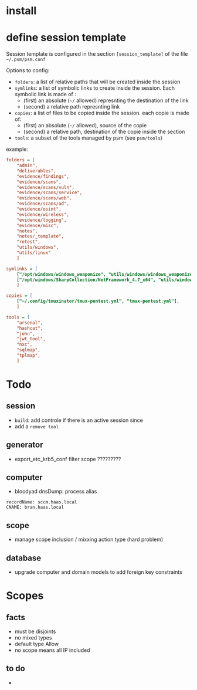 
# install

# define session template 
Session template is configured in the section `[session_template]` of the file `~/.psm/psm.conf`

Options to config:
* `folders`: a list of relative paths that will be created inside the session
* `symlinks`: a list of symbolic links to create inside the session. Each symbolic link is made of :
    * (first) an absolute (`~/` allowed) represnting the destination of the link
    * (second) a relative path represnting link
* `copies`: a list of files to be copied inside the session. each copie is made of:
    * (first) an absolute (`~/` allowed), source of the copie
    * (second) a relative path, destination of the copie inside the section 
* `tools`: a subset of the tools managed by psm (see `psm/tools`)

example:
```ini
folders = [
    "admin", 
    "deliverables", 
    "evidence/findings", 
    "evidence/scans", 
    "evidence/scans/vuln", 
    "evidence/scans/service", 
    "evidence/scans/web", 
    "evidence/scans/ad", 
    "evidence/osint", 
    "evidence/wireless", 
    "evidence/logging", 
    "evidence/misc", 
    "notes", 
    "notes/_template", 
    "retest", 
    "utils/windows", 
    "utils/linux"
    ]

symlinks = [
    ["/opt/windows/windows_weaponize", "utils/windows/windows_weaponize"], 
    ["/opt/windows/SharpCollection/NetFramework_4.7_x64", "utils/windows/NetFramework_4.7_x64"]
    ]

copies = [
    ["~/.config/tmuxinator/tmux-pentest.yml", "tmux-pentest.yml"], 
    ]

tools = [
    "arsenal",
    "hashcat",
    "john",
    "jwt_tool",
    "nxc",
    "sqlmap",
    "tplmap",
    ]
```


# Todo

## session 
* `build`: add controle if there is an active session since
* add a `remove tool` 


## generator
* export_etc_krb5_conf filter scope ?????????

## computer
* bloodyad dnsDump: process alias 
```
recordName: sccm.haas.local
CNAME: bran.haas.local
```
## scope
* manage scope inclusion / mixxing action type (hard problem)
## database
* upgrade computer and domain models to add foreign key constraints

# Scopes
## facts 
* must be disjoints 
* no mixed types
* default type Allow
* no scope means all IP included

## to do
* 